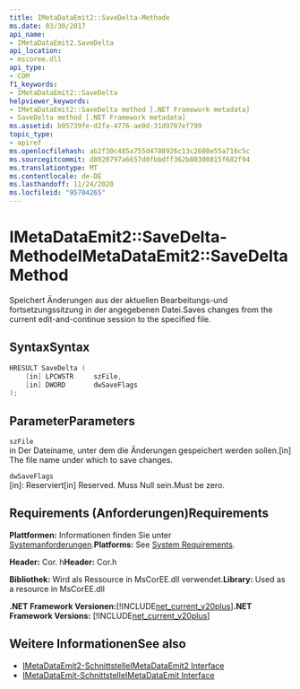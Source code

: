 ```yaml
---
title: IMetaDataEmit2::SaveDelta-Methode
ms.date: 03/30/2017
api_name:
- IMetaDataEmit2.SaveDelta
api_location:
- mscoree.dll
api_type:
- COM
f1_keywords:
- IMetaDataEmit2::SaveDelta
helpviewer_keywords:
- IMetaDataEmit2::SaveDelta method [.NET Framework metadata]
- SaveDelta method [.NET Framework metadata]
ms.assetid: b95739fe-d2fa-4776-ae0d-31d9707ef799
topic_type:
- apiref
ms.openlocfilehash: ab2f30c485a755d4788926c13c2608e55a716c5c
ms.sourcegitcommit: d8020797a6657d0fbbdff362b80300815f682f94
ms.translationtype: MT
ms.contentlocale: de-DE
ms.lasthandoff: 11/24/2020
ms.locfileid: "95704265"
---
```

# <a name="imetadataemit2savedelta-method"></a><span data-ttu-id="f5ab5-102">IMetaDataEmit2::SaveDelta-Methode</span><span class="sxs-lookup"><span data-stu-id="f5ab5-102">IMetaDataEmit2::SaveDelta Method</span></span>

<span data-ttu-id="f5ab5-103">Speichert Änderungen aus der aktuellen Bearbeitungs-und fortsetzungssitzung in der angegebenen Datei.</span><span class="sxs-lookup"><span data-stu-id="f5ab5-103">Saves changes from the current edit-and-continue session to the specified file.</span></span>  
  
## <a name="syntax"></a><span data-ttu-id="f5ab5-104">Syntax</span><span class="sxs-lookup"><span data-stu-id="f5ab5-104">Syntax</span></span>  
  
```cpp  
HRESULT SaveDelta (  
    [in] LPCWSTR     szFile,
    [in] DWORD       dwSaveFlags  
);  
```  
  
## <a name="parameters"></a><span data-ttu-id="f5ab5-105">Parameter</span><span class="sxs-lookup"><span data-stu-id="f5ab5-105">Parameters</span></span>  

 `szFile`  
 <span data-ttu-id="f5ab5-106">in Der Dateiname, unter dem die Änderungen gespeichert werden sollen.</span><span class="sxs-lookup"><span data-stu-id="f5ab5-106">[in] The file name under which to save changes.</span></span>  
  
 `dwSaveFlags`  
 <span data-ttu-id="f5ab5-107">[in]: Reserviert</span><span class="sxs-lookup"><span data-stu-id="f5ab5-107">[in] Reserved.</span></span> <span data-ttu-id="f5ab5-108">Muss Null sein.</span><span class="sxs-lookup"><span data-stu-id="f5ab5-108">Must be zero.</span></span>  
  
## <a name="requirements"></a><span data-ttu-id="f5ab5-109">Requirements (Anforderungen)</span><span class="sxs-lookup"><span data-stu-id="f5ab5-109">Requirements</span></span>  

 <span data-ttu-id="f5ab5-110">**Plattformen:** Informationen finden Sie unter [Systemanforderungen](../../get-started/system-requirements.md).</span><span class="sxs-lookup"><span data-stu-id="f5ab5-110">**Platforms:** See [System Requirements](../../get-started/system-requirements.md).</span></span>  
  
 <span data-ttu-id="f5ab5-111">**Header:** Cor. h</span><span class="sxs-lookup"><span data-stu-id="f5ab5-111">**Header:** Cor.h</span></span>  
  
 <span data-ttu-id="f5ab5-112">**Bibliothek:** Wird als Ressource in MsCorEE.dll verwendet.</span><span class="sxs-lookup"><span data-stu-id="f5ab5-112">**Library:** Used as a resource in MsCorEE.dll</span></span>  
  
 <span data-ttu-id="f5ab5-113">**.NET Framework Versionen:**[!INCLUDE[net_current_v20plus](../../../../includes/net-current-v20plus-md.md)]</span><span class="sxs-lookup"><span data-stu-id="f5ab5-113">**.NET Framework Versions:** [!INCLUDE[net_current_v20plus](../../../../includes/net-current-v20plus-md.md)]</span></span>  
  
## <a name="see-also"></a><span data-ttu-id="f5ab5-114">Weitere Informationen</span><span class="sxs-lookup"><span data-stu-id="f5ab5-114">See also</span></span>

- [<span data-ttu-id="f5ab5-115">IMetaDataEmit2-Schnittstelle</span><span class="sxs-lookup"><span data-stu-id="f5ab5-115">IMetaDataEmit2 Interface</span></span>](imetadataemit2-interface.md)
- [<span data-ttu-id="f5ab5-116">IMetaDataEmit-Schnittstelle</span><span class="sxs-lookup"><span data-stu-id="f5ab5-116">IMetaDataEmit Interface</span></span>](imetadataemit-interface.md)
